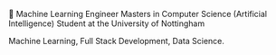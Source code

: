 🚀 Machine Learning Engineer
Masters in Computer Science (Artificial Intelligence) Student at the University of Nottingham

Machine Learning, Full Stack Development, Data Science.


<!---
gratusrichard/gratusrichard is a ✨ special ✨ repository because its `README.md` (this file) appears on your GitHub profile.
You can click the Preview link to take a look at your changes.
--->
